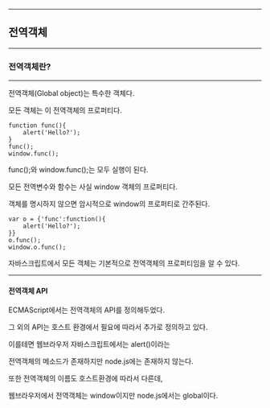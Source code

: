 ***
## 전역객체
***

### 전역객체란?
***
전역객체(Global object)는 특수한 객체다. 

모든 객체는 이 전역객체의 프로퍼티다. 


    function func(){
        alert('Hello?');    
    }
    func();
    window.func();


func();와 window.func();는 모두 실행이 된다. 

모든 전역변수와 함수는 사실 window 객체의 프로퍼티다. 

객체를 명시하지 않으면 암시적으로 window의 프로퍼티로 간주된다. 


    var o = {'func':function(){
        alert('Hello?');
    }}
    o.func();
    window.o.func();


자바스크립트에서 모든 객체는 기본적으로 전역객체의 프로퍼티임을 알 수 있다. 

***
#### 전역객체 API

ECMAScript에서는 전역객체의 API를 정의해두었다. 

그 외의 API는 호스트 환경에서 필요에 따라서 추가로 정의하고 있다. 

이를테면 웹브라우저 자바스크립트에서는 alert()이라는 

전역객체의 메소드가 존재하지만 node.js에는 존재하지 않는다. 

또한 전역객체의 이름도 호스트환경에 따라서 다른데, 

웹브라우저에서 전역객체는 window이지만 node.js에서는 global이다. 